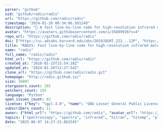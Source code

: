 ```yaml
---
parser: "github"
uid: "github/radis/radis"
url: "https://github.com/radis/radis"
timestamp: "2024-01-28 00:34:06.581249"
description: "🌱 A fast line-by-line code for high-resolution infrared molecular spectra"
avatar: "https://avatars.githubusercontent.com/u/35809936?v=4"
repo_url: "https://github.com/radis/radis"
doi: ["https://ui.adsabs.harvard.edu/abs/2019JQSRT.222...12P", "https://ui.adsabs.harvard.edu/abs/2023ascl.soft12033P/abstract"]
title: "RADIS: Fast line-by-line code for high-resolution infrared molecular spectra"
name: "radis"
full_name: "radis/radis"
html_url: "https://github.com/radis/radis"
created_at: "2018-01-25T15:54:18Z"
updated_at: "2024-01-26T12:27:54Z"
clone_url: "https://github.com/radis/radis.git"
homepage: "http://radis.github.io/"
size: 16807
stargazers_count: 185
watchers_count: 185
language: "Python"
open_issues_count: 82
license: {"key": "lgpl-3.0", "name": "GNU Lesser General Public License v3.0", "spdx_id": "LGPL-3.0", "url": "https://api.github.com/licenses/lgpl-3.0", "node_id": "MDc6TGljZW5zZTEy"}
subscribers_count: 11
owner: {"html_url": "https://github.com/radis", "avatar_url": "https://avatars.githubusercontent.com/u/35809936?v=4", "login": "radis", "type": "Organization"}
topics: ["spectroscopy", "spectra", "infrared", "hitran", "hitemp", "plasma", "plasma-physics", "combustion", "radiation", "astrophysics", "exoplanets", "closember"]
date: "2025-06-07 14:27:15.882545"
---
```

